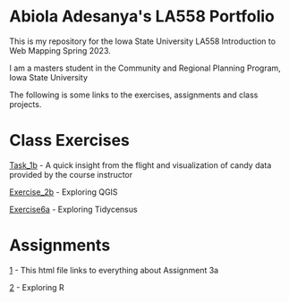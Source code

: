 # Abiola Adesanya's LA558 Portfolio
This is my repository for the Iowa State University LA558 Introduction to Web Mapping Spring 2023.

I am a masters student in the Community and Regional Planning Program, Iowa State University

The following is some links to the exercises, assignments and class projects.

# Class Exercises

[Task_1b](Task1b/Task1b.md) - A quick insight from the flight and visualization of candy data provided by the course instructor

[Exercise_2b](Ex2b/ex2b_2.md) - Exploring QGIS

[Exercise6a](Exercise6a/Exercise6a.md) - Exploring Tidycensus

# Assignments

[1](Assignment/Assignment1.html) - This html file links to everything about Assignment 3a

[2](Assignment2/assign2.md) - Exploring R
